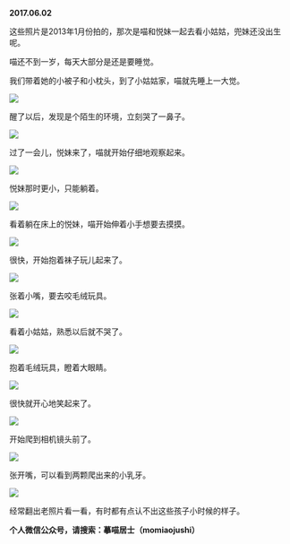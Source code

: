 
          
            
**2017.06.02**

这些照片是2013年1月份拍的，那次是喵和悦妹一起去看小姑姑，兜妹还没出生呢。

喵还不到一岁，每天大部分是还是要睡觉。

我们带着她的小被子和小枕头，到了小姑姑家，喵就先睡上一大觉。




![](img/51001-576fc2e1510fdd75.jpg)




醒了以后，发现是个陌生的环境，立刻哭了一鼻子。




![](img/51001-f63db1c040cfb7ab.jpg)




过了一会儿，悦妹来了，喵就开始仔细地观察起来。




![](img/51001-9c71f57d7f5901ce.jpg)




悦妹那时更小，只能躺着。




![](img/51001-0f63fbdde3b8700b.jpg)




看着躺在床上的悦妹，喵开始伸着小手想要去摸摸。




![](img/51001-423ec3e82ab4d0fc.jpg)




很快，开始抱着袜子玩儿起来了。




![](img/51001-1ff1efe53c9442d3.jpg)




张着小嘴，要去咬毛绒玩具。




![](img/51001-4ccaeb563cc46065.jpg)




看着小姑姑，熟悉以后就不哭了。




![](img/51001-5367e1c5c71d0d63.jpg)




抱着毛绒玩具，瞪着大眼睛。




![](img/51001-08f61b4444a03c4a.jpg)




很快就开心地笑起来了。




![](img/51001-793a39b78d561dba.jpg)




开始爬到相机镜头前了。




![](img/51001-a76d86be8725250a.jpg)




张开嘴，可以看到两颗爬出来的小乳牙。




![](img/51001-81ddc33f6d5d2cc4.jpg)




经常翻出老照片看一看，有时都有点认不出这些孩子小时候的样子。


**个人微信公众号，请搜索：摹喵居士（momiaojushi）**

          
        